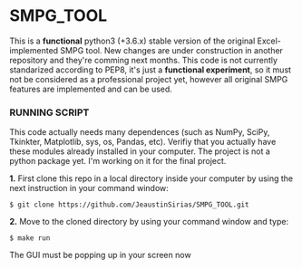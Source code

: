 # SMPG_TOOL
This is a **functional** python3 (+3.6.x) stable version of the original Excel-implemented SMPG tool. New changes are under construction in another repository and they're comming next months. This code is not currently standarized according to PEP8, it's just a **functional experiment**, so it must not be considered as a professional project yet, however all original SMPG features are implemented and can be used.


### RUNNING SCRIPT
This code actually needs many dependences (such as NumPy, SciPy, Tkinkter, Matplotlib, sys, os, Pandas, etc). Verifiy that you actually have these modules already installed in your computer. The project is not a python package yet. I'm working on it for the final project.

**1.** First clone this repo in a local directory inside your computer by using the next instruction in your command window:
```
$ git clone https://github.com/JeaustinSirias/SMPG_TOOL.git
```
**2.** Move to the cloned directory by using your command window and type:

```
$ make run
```
The GUI must be popping up in your screen now
